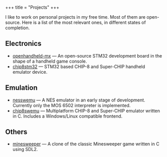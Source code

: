+++
title = "Projects"
+++

I like to work on personal projects in my free time. Most of them are open-source. Here is a list of the most relevant ones, in different states of completion.

## Electronics

* [openhandheld-mx](https://github.com/AlfonsoJLuna/openhandheld-mx) — An open-source STM32 development board in the shape of a handheld game console.
* [chip8stm32](https://github.com/AlfonsoJLuna/chip8stm32) — STM32 based CHIP-8 and Super-CHIP handheld emulator device.

## Emulation

* [nesswemu](https://github.com/AlfonsoJLuna/nesswemu) — A NES emulator in an early stage of development. Currently only the MOS 6502 interpreter is implemented.
* [chip8swemu](https://github.com/AlfonsoJLuna/chip8swemu) — Multiplatform CHIP-8 and Super-CHIP emulator written in C. Includes a Windows/Linux compatible frontend.

## Others

* [minesweeper](https://github.com/AlfonsoJLuna/minesweeper) — A clone of the classic Minesweeper game written in C using SDL2.
